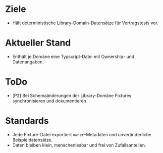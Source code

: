 # Ziele
- Hält deterministische Library-Domain-Datensätze für Vertragstests vor.

# Aktueller Stand
- Enthält je Domäne eine Typscript-Datei mit Ownership- und Datenangaben.

# ToDo
- [P2] Bei Schemaänderungen der Library-Domäne Fixtures synchronisieren und dokumentieren.

# Standards
- Jede Fixture-Datei exportiert `owner`-Metadaten und unveränderliche Beispieldatensätze.
- Daten bleiben klein, menschenlesbar und frei von Zufallsanteilen.
